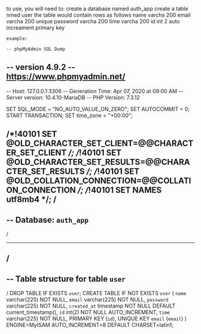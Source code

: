 to use, you will need to:
create a database named auth_app
create a table nmed user
the table would contain rows as follows 
	name varcha 200 
	email varcha 200 unique 
	password varcha 200
	time varcha 200 
	id int 2 auto increament primary key

	example:

	-- phpMyAdmin SQL Dump
-- version 4.9.2
-- https://www.phpmyadmin.net/
--
-- Host: 127.0.0.1:3306
-- Generation Time: Apr 07, 2020 at 09:00 AM
-- Server version: 10.4.10-MariaDB
-- PHP Version: 7.3.12

SET SQL_MODE = "NO_AUTO_VALUE_ON_ZERO";
SET AUTOCOMMIT = 0;
START TRANSACTION;
SET time_zone = "+00:00";


/*!40101 SET @OLD_CHARACTER_SET_CLIENT=@@CHARACTER_SET_CLIENT */;
/*!40101 SET @OLD_CHARACTER_SET_RESULTS=@@CHARACTER_SET_RESULTS */;
/*!40101 SET @OLD_COLLATION_CONNECTION=@@COLLATION_CONNECTION */;
/*!40101 SET NAMES utf8mb4 */;
/
--
-- Database: `auth_app`
--
/
-- --------------------------------------------------------
/
--
-- Table structure for table `user`
--
/
DROP TABLE IF EXISTS `user`;
CREATE TABLE IF NOT EXISTS `user` (
  `name` varchar(225) NOT NULL,
  `email` varchar(225) NOT NULL,
  `password` varchar(225) NOT NULL,
  `created_at` timestamp NOT NULL DEFAULT current_timestamp(),
  `id` int(2) NOT NULL AUTO_INCREMENT,
  `time` varchar(225) NOT NULL,
  PRIMARY KEY (`id`),
  UNIQUE KEY `email` (`email`)
) ENGINE=MyISAM AUTO_INCREMENT=8 DEFAULT CHARSET=latin1;
